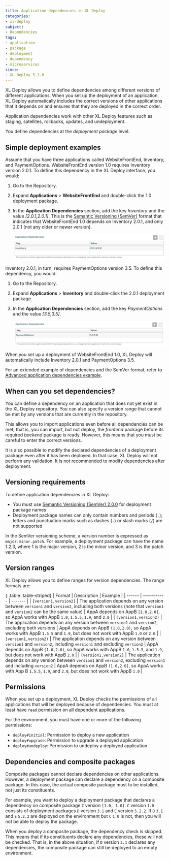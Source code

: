 ```yaml
---
title: Application dependencies in XL Deploy
categories:
- xl-deploy
subject:
- Dependencies
tags:
- application
- package
- deployment
- dependency
- microservices
since:
- XL Deploy 5.1.0
---
```


XL Deploy allows you to define dependencies among different versions of different applications. When you set up the deployment of an application, XL Deploy automatically includes the correct versions of other applications that it depends on and ensures that they are deployed in the correct order.

Application dependencies work with other XL Deploy features such as staging, satellites, rollbacks, updates, and undeployment.

You define dependencies at the *deployment package* level.

## Simple deployment examples

Assume that you have three applications called WebsiteFrontEnd, Inventory, and PaymentOptions. WebsiteFrontEnd version 1.0 requires Inventory version 2.0.1. To define this dependency in the XL Deploy interface, you would:

1. Go to the Repository.
2. Expand **Applications** > **WebsiteFrontEnd** and double-click the 1.0 deployment package.
3. In the **Application Dependencies** section, add the key *Inventory* and the value *[2.0.1,2.0.1]*. This is the [Semantic Versioning (SemVer)](http://semver.org/) format that indicates that WebsiteFrontEnd 1.0 depends on Inventory 2.0.1, and only 2.0.1 (not any older or newer version).

    ![Application with dependencies](images/app-dependencies-example-01.png)

Inventory 2.0.1, in turn, requires PaymentOptions version 3.5. To define this dependency, you would:

1. Go to the Repository.
2. Expand **Applications** > **Inventory** and double-click the 2.0.1 deployment package.
3. In the **Application Dependencies** section, add the key *PaymentOptions* and the value *[3.5,3.5]*.

    ![Application with dependencies](images/app-dependencies-example-02.png)

When you set up a deployment of WebsiteFrontEnd 1.0, XL Deploy will automatically include Inventory 2.0.1 and PaymentOptions 3.5.

For an extended example of dependencies and the SemVer format, refer to [Advanced application dependencies example](/xl-deploy/concept/advanced-application-dependencies-example.html).

## When can you set dependencies?

You can define a dependency on an application that does not yet exist in the XL Deploy repository. You can also specify a version range that cannot be met by any versions that are currently in the repository.

This allows you to import applications even before all dependencies can be met; that is, you can import, but not deploy, the *frontend* package before its required *backend* package is ready. However, this means that you must be careful to enter the correct versions.

It is also possible to modify the declared dependencies of a deployment package even after it has been deployed. In that case, XL Deploy will not perform any validation. It is not recommended to modify dependencies after deployment.

## Versioning requirements

To define application dependencies in XL Deploy:

* You must use [Semantic Versioning (SemVer) 2.0.0](http://semver.org/) for deployment package names
* Deployment package names can only contain numbers and periods (`.`); letters and punctuation marks such as dashes (`-`) or slash marks (`/`) are not supported

In the SemVer versioning scheme, a version number is expressed as `major.minor.patch`. For example, a deployment package can have the name 1.2.3, where 1 is the major version, 2 is the minor version, and 3 is the patch version.

## Version ranges

XL Deploy allows you to define ranges for version dependencies. The range formats are:

{:.table .table-striped}
| Format | Description | Example |
| ------ | ----------- | ------- |
| `[version1,version2]` | The application depends on any version between `version1` and `version2`, including both versions (note that `version1` and `version2` can be the same value) | AppA depends on AppB `[1.0,2.0]`, so AppA works with AppB `1.0`, `1.5.5`, `1.9`, and `2.0` |
| `(version1,version2)` | The application depends on any version between `version1` and `version2`, excluding both versions | AppA depends on AppB `(1.0,2.0)`, so AppA works with AppB `1.5.5` and `1.9`, but does not work with AppB `1.0` or `2.0` |
| `[version1,version2)` | The application depends on any version between `version1` and `version2`, including `version1` and excluding `version2` | AppA depends on AppB `[1.0,2.0)`, so AppA works with AppB `1.0`, `1.5.5`, and `1.9`, but does not work with AppB `2.0` |
| `(version1,version2]` | The application depends on any version between `version1` and `version2`, excluding `version1` and including `version2` | AppA depends on AppB `(1.0,2.0]`, so AppA works with App B `1.5.5`, `1.9`, and `2.0`, but does not work with AppB `1.0` |

## Permissions

When you set up a deployment, XL Deploy checks the permissions of all applications that will be deployed because of dependencies. You must at least have `read` permission on all dependent applications.

For the environment, you must have one or more of the following permissions:

* `deploy#initial`: Permission to deploy a new application
* `deploy#upgrade`: Permission to upgrade a deployed application
* `deploy#undeploy`: Permission to undeploy a deployed application

## Dependencies and composite packages

Composite packages cannot declare dependencies on other applications. However, a deployment package can declare a dependency on a composite package. In this case, the actual composite package must to be installed, not just its constituents. 

For example, you want to deploy a deployment package that declares a dependency on composite package `C` version `[1.0, 1.0]`. `C` version `1.0` consists of deployment packages `D` version `3.1` and `E` version `5.2.2`. If `D` `3.1` and `E` `5.2.2` are deployed on the environment but `C` `1.0` is not, then you will not be able to deploy the package.

When you deploy a composite package, the dependency check is skipped. This means that if its constituents declare any dependencies, these will not be checked. That is, in the above situation, if `D` version `3.1` declares any dependencies, the composite package can still be deployed to an empty environment.
